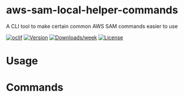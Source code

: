 aws-sam-local-helper-commands
=============================

A CLI tool to make certain common AWS SAM commands easier to use

[![oclif](https://img.shields.io/badge/cli-oclif-brightgreen.svg)](https://oclif.io)
[![Version](https://img.shields.io/npm/v/aws-sam-local-helper-commands.svg)](https://npmjs.org/package/aws-sam-local-helper-commands)
[![Downloads/week](https://img.shields.io/npm/dw/aws-sam-local-helper-commands.svg)](https://npmjs.org/package/aws-sam-local-helper-commands)
[![License](https://img.shields.io/npm/l/aws-sam-local-helper-commands.svg)](https://github.com/solve-hq/solve-hq/aws-sam-local-helper-commands/blob/master/package.json)

<!-- toc -->
# Usage
<!-- usage -->
# Commands
<!-- commands -->

